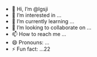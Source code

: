 - 👋 Hi, I’m @lgsji
- 👀 I’m interested in ...
- 🌱 I’m currently learning ...
- 💞️ I’m looking to collaborate on ...
- 📫 How to reach me ...
- 😄 Pronouns: ...
- ⚡ Fun fact: ...22

<!---
lgsji/lgsji is a ✨ special ✨ repository because its `README.md` (this file) appears on your GitHub profile.
You can click the Preview link to take a look at your changes.
--->
